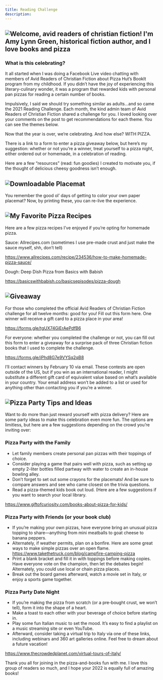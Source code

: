 ```yaml
---
title: Reading Challenge
description:
---
```


<h2 class="mt6">
  <img src="/media/reading-challenge-banner.svg" alt="Welcome, avid readers of christian fiction! I'm Amy Lynn Green, historical fiction author, and I love books and pizza" />
</h2>

### What is this celebrating?

It all started when I was doing a Facebook Live video chatting with members of Avid Readers of Christian Fiction about Pizza Hut’s BookIt program from my childhood. If you didn’t have the joy of experiencing this literary-culinary wonder, it was a program that rewarded kids with personal pan pizzas for reading a certain number of books.

Impulsively, I said we should try something similar as adults…and so came the 2021 Reading Challenge. Each month, the kind admin team of Avid Readers of Christian Fiction shared a challenge for you. I loved looking over your comments on the post to get recommendations for each theme. You can see the themes below.

Now that the year is over, we’re celebrating. And how else? WITH PIZZA.

There is a link to a form to enter a pizza giveaway below, but here’s my suggestion: whether or not you’re a winner, treat yourself to a pizza night, either ordered out or homemade, in a celebration of reading.

Here are a few “resources” (read: fun goodies) I created to motivate you, if the thought of delicious cheesy goodness isn’t enough.

<h2 class="mt5">
  <img src="/media/reading-challenge-1.svg" alt="Downloadable Placemat" />
</h2>

You remember the good ol’ days of getting to color your own paper placemat? Now, by printing these, you can re-live the experience.

<h2 class="mt5">
  <img src="/media/reading-challenge-2.svg" alt="My Favorite Pizza Recipes" />
</h2>

Here are a few pizza recipes I’ve enjoyed if you’re opting for homemade pizza.

Sauce: Allrecipes.com (sometimes I use pre-made crust and just make the sauce myself, shh, don’t tell)

https://www.allrecipes.com/recipe/234536/how-to-make-homemade-pizza-sauce/

Dough: Deep Dish Pizza from Basics with Babish

https://basicswithbabish.co/basicsepisodes/pizza-dough

<h2 class="mt5">
  <img src="/media/reading-challenge-4.svg" alt="Giveaway" />
</h2>

For those who completed the official Avid Readers of Christian Fiction challenge for all twelve months: good for you! Fill out this form here. One winner will receive a gift card to a pizza place in your area!

https://forms.gle/tgUX74GiErAePdfB6

For everyone: whether you completed the challenge or not, you can fill out this form to enter a giveaway for a surprise pack of three Christian fiction books that I used to complete the challenge.

https://forms.gle/iPhd8G7e9VYSq2qB8

I’ll contact winners by February 10 via email. These contests are open outside of the US, but if you win as an international reader, I might substitute a different gift card of equivalent value based on what’s available in your country. Your email address won’t be added to a list or used for anything other than contacting you if you’re a winner.

<h2 class="mt5">
  <img src="/media/reading-challenge-3.svg" alt="Pizza Party Tips and Ideas" />
</h2>

Want to do more than just reward yourself with pizza delivery? Here are some party ideas to make this celebration even more fun. The options are limitless, but here are a few suggestions depending on the crowd you’re inviting over:

### Pizza Party with the Family

- Let family members create personal pan pizzas with their toppings of choice.
- Consider playing a game that pairs well with pizza, such as setting up empty 2-liter bottles filled partway with water to create an in-house bowling alley.
- Don’t forget to set out some crayons for the placemats! And be sure to compare answers and see who came closest on the trivia questions.
- Read a pizza-themed kids book out loud. (Here are a few suggestions if you want to search your local library.

https://www.giftofcuriosity.com/books-about-pizza-for-kids/

### Pizza Party with Friends (or your book club)

- If you’re making your own pizzas, have everyone bring an unusual pizza topping to share—anything from mini meatballs to goat cheese to banana peppers.
- Alternately, if weather permits, plan on a bonfire. Here are some great ways to make simple pizzas over an open flame. https://www.takethetruck.com/blog/campfire-camping-pizza
- Print a blank bracket and fill it in with toppings before making copies. Have everyone vote on the champion, then let the debates begin! Alternately, you could use local or chain pizza places.
- Break out the board games afterward, watch a movie set in Italy, or enjoy a sports game together.

### Pizza Party Date Night

- If you’re making the pizza from scratch (or a pre-bought crust, we won’t tell), form it into the shape of a heart.
- Make a toast to each other with your beverage of choice before starting in.
- Play some fun Italian music to set the mood. It’s easy to find a playlist on a music streaming site or even YouTube.
- Afterward, consider taking a virtual trip to Italy via one of these links, including webinars and 360 art galleries online. Feel free to dream about a future vacation!

https://www.thecrowdedplanet.com/virtual-tours-of-italy/

Thank you all for joining in the pizza-and-books fun with me. I love this group of readers so much, and I hope your 2022 is equally full of amazing books!
